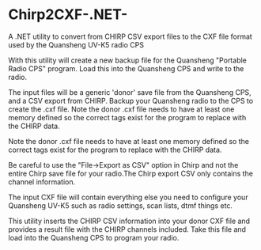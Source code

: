 # Chirp2CXF-.NET-
A .NET utility to convert from CHIRP CSV export files to the CXF file format used by the Quansheng UV-K5 radio CPS

With this utility will create a new backup file for the Quansheng "Portable Radio CPS" program. Load this into the Quansheng CPS and write to the radio.

The input files will be a generic 'donor' save file from the Quansheng CPS, and a CSV export from CHIRP. Backup your Quansheng radio to the CPS to create the .cxf file. Note the donor .cxf file needs to have at least one memory defined so the correct tags exist for the program to replace with the CHIRP data.

Note the donor .cxf file needs to have at least one memory defined so the correct tags exist for the program to replace with the CHIRP data.

Be careful to use the "File->Export as CSV" option in Chirp and not the entire Chirp save file for your radio.The Chirp export CSV only contains the channel information.

The input CXF file will contain everything else you need to configure your Quansheng UV-K5 such as radio settings, scan lists, dtmf things etc.

This utility inserts the CHIRP CSV information into your donor CXF file and provides a result file with the CHIRP channels included. Take this file and load into the Quansheng CPS to program your radio.
